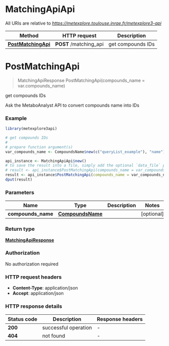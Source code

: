 # MatchingApiApi

All URIs are relative to *https://metexplore.toulouse.inrae.fr/metexplore3-api*

Method | HTTP request | Description
------------- | ------------- | -------------
[**PostMatchingApi**](MatchingApiApi.md#PostMatchingApi) | **POST** /matching_api | get compounds IDs


# **PostMatchingApi**
> MatchingApiResponse PostMatchingApi(compounds_name = var.compounds_name)

get compounds IDs

Ask the MetaboAnalyst API to convert compounds name into IDs

### Example
```R
library(metexplore3api)

# get compounds IDs
#
# prepare function argument(s)
var_compounds_name <- CompoundsName$new(c("queryList_example"), "name") # CompoundsName |  (Optional)

api_instance <- MatchingApiApi$new()
# to save the result into a file, simply add the optional `data_file` parameter, e.g.
# result <- api_instance$PostMatchingApi(compounds_name = var_compounds_namedata_file = "result.txt")
result <- api_instance$PostMatchingApi(compounds_name = var_compounds_name)
dput(result)
```

### Parameters

Name | Type | Description  | Notes
------------- | ------------- | ------------- | -------------
 **compounds_name** | [**CompoundsName**](CompoundsName.md)|  | [optional] 

### Return type

[**MatchingApiResponse**](MatchingApiResponse.md)

### Authorization

No authorization required

### HTTP request headers

 - **Content-Type**: application/json
 - **Accept**: application/json

### HTTP response details
| Status code | Description | Response headers |
|-------------|-------------|------------------|
| **200** | successful operation |  -  |
| **404** | not found |  -  |


